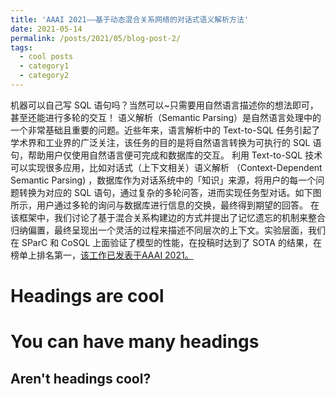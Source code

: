 ```yaml
---
title: 'AAAI 2021——基于动态混合关系网络的对话式语义解析方法'
date: 2021-05-14
permalink: /posts/2021/05/blog-post-2/
tags:
  - cool posts
  - category1
  - category2
---
```


机器可以自己写 SQL 语句吗？当然可以~只需要用自然语言描述你的想法即可，甚至还能进行多轮的交互！
语义解析（Semantic Parsing）是自然语言处理中的一个非常基础且重要的问题。近些年来，语言解析中的 Text-to-SQL 任务引起了学术界和工业界的广泛关注，该任务的目的是将自然语言转换为可执行的 SQL 语句，帮助用户仅使用自然语言便可完成和数据库的交互。
利用 Text-to-SQL 技术可以实现很多应用，比如对话式（上下文相关）语义解析 （Context-Dependent Semantic Parsing) ，数据库作为对话系统中的「知识」来源，将用户的每一个问题转换为对应的 SQL 语句，通过复杂的多轮问答，进而实现任务型对话。如下图所示，用户通过多轮的询问与数据库进行信息的交换，最终得到期望的回答。
在该框架中，我们讨论了基于混合关系构建边的方式并提出了记忆遗忘的机制来整合归纳偏置，最终呈现出一个灵活的过程来描述不同层次的上下文。实验层面，我们在 SParC 和 CoSQL 上面验证了模型的性能，在投稿时达到了 SOTA 的结果，在榜单上排名第一，[该工作已发表于AAAI 2021。](https://mp.weixin.qq.com/s/dQGd3elO5vlZt6RCV9X3GA)



Headings are cool
======

You can have many headings
======

Aren't headings cool?
------
